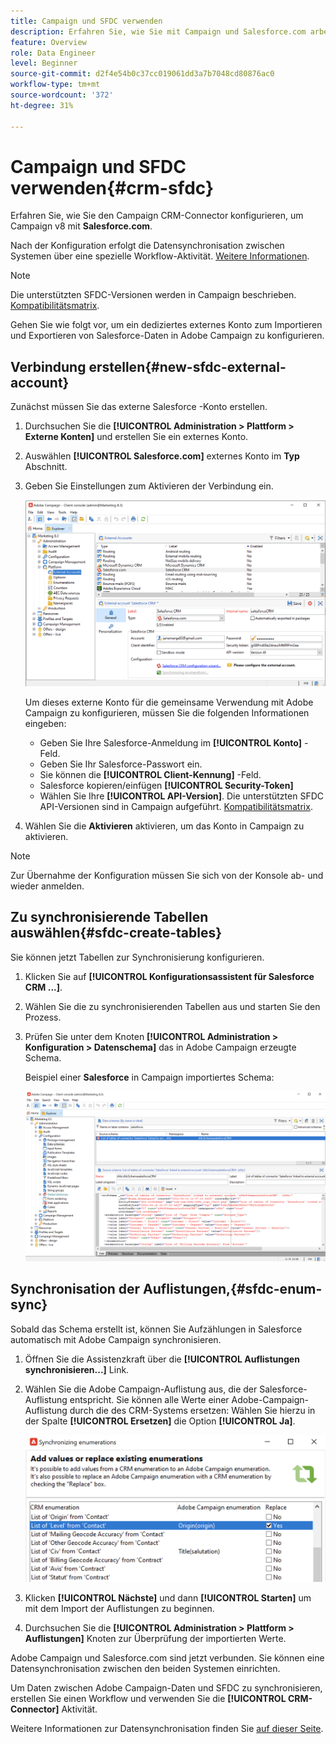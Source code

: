 ```yaml
---
title: Campaign und SFDC verwenden
description: Erfahren Sie, wie Sie mit Campaign und Salesforce.com arbeiten.
feature: Overview
role: Data Engineer
level: Beginner
source-git-commit: d2f4e54b0c37cc019061dd3a7b7048cd80876ac0
workflow-type: tm+mt
source-wordcount: '372'
ht-degree: 31%

---
```


# Campaign und SFDC verwenden{#crm-sfdc}

Erfahren Sie, wie Sie den Campaign CRM-Connector konfigurieren, um Campaign v8 mit **Salesforce.com**.

Nach der Konfiguration erfolgt die Datensynchronisation zwischen Systemen über eine spezielle Workflow-Aktivität. [Weitere Informationen](crm-data-sync.md).

>[!NOTE]
>
>Die unterstützten SFDC-Versionen werden in Campaign beschrieben. [Kompatibilitätsmatrix](../start/compatibility-matrix.md).


Gehen Sie wie folgt vor, um ein dediziertes externes Konto zum Importieren und Exportieren von Salesforce-Daten in Adobe Campaign zu konfigurieren.

## Verbindung erstellen{#new-sfdc-external-account}

Zunächst müssen Sie das externe Salesforce -Konto erstellen.

1. Durchsuchen Sie die **[!UICONTROL Administration > Plattform > Externe Konten]** und erstellen Sie ein externes Konto.
1. Auswählen **[!UICONTROL Salesforce.com]** externes Konto im **Typ** Abschnitt.
1. Geben Sie Einstellungen zum Aktivieren der Verbindung ein.

   ![](assets/sfdc-external-account.png)

   Um dieses externe Konto für die gemeinsame Verwendung mit Adobe Campaign zu konfigurieren, müssen Sie die folgenden Informationen eingeben:

   * Geben Sie Ihre Salesforce-Anmeldung im **[!UICONTROL Konto]** -Feld.
   * Geben Sie Ihr Salesforce-Passwort ein.
   * Sie können die **[!UICONTROL Client-Kennung]** -Feld.
   * Salesforce kopieren/einfügen **[!UICONTROL Security-Token]**
   * Wählen Sie Ihre **[!UICONTROL API-Version]**. Die unterstützten SFDC API-Versionen sind in Campaign aufgeführt. [Kompatibilitätsmatrix](../start/compatibility-matrix.md).

1. Wählen Sie die **Aktivieren** aktivieren, um das Konto in Campaign zu aktivieren.

>[!NOTE]
>
>Zur Übernahme der Konfiguration müssen Sie sich von der Konsole ab- und wieder anmelden.

## Zu synchronisierende Tabellen auswählen{#sfdc-create-tables}

Sie können jetzt Tabellen zur Synchronisierung konfigurieren.

1. Klicken Sie auf **[!UICONTROL Konfigurationsassistent für Salesforce CRM ...]**.
1. Wählen Sie die zu synchronisierenden Tabellen aus und starten Sie den Prozess.
1. Prüfen Sie unter dem Knoten **[!UICONTROL Administration > Konfiguration > Datenschema]** das in Adobe Campaign erzeugte Schema.

   Beispiel einer **Salesforce** in Campaign importiertes Schema:

   ![](assets/sfdc-schemas.png)

## Synchronisation der Auflistungen,{#sfdc-enum-sync}

Sobald das Schema erstellt ist, können Sie Aufzählungen in Salesforce automatisch mit Adobe Campaign synchronisieren.

1. Öffnen Sie die Assistenzkraft über die  **[!UICONTROL Auflistungen synchronisieren...]** Link.
1. Wählen Sie die Adobe Campaign-Auflistung aus, die der Salesforce-Auflistung entspricht.
Sie können alle Werte einer Adobe-Campaign-Auflistung durch die des CRM-Systems ersetzen: Wählen Sie hierzu in der Spalte **[!UICONTROL Ersetzen]** die Option **[!UICONTROL Ja]**.

   ![](assets/sfdc-enum.png)

1. Klicken **[!UICONTROL Nächste]** und dann **[!UICONTROL Starten]** um mit dem Import der Auflistungen zu beginnen.

1. Durchsuchen Sie die **[!UICONTROL Administration > Plattform > Auflistungen]** Knoten zur Überprüfung der importierten Werte.


Adobe Campaign und Salesforce.com sind jetzt verbunden. Sie können eine Datensynchronisation zwischen den beiden Systemen einrichten.

Um Daten zwischen Adobe Campaign-Daten und SFDC zu synchronisieren, erstellen Sie einen Workflow und verwenden Sie die **[!UICONTROL CRM-Connector]** Aktivität.

Weitere Informationen zur Datensynchronisation finden Sie [auf dieser Seite](crm-data-sync.md).
